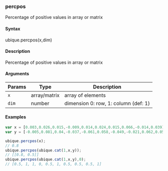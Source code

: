 ### percpos

Percentage of positive values in array or matrix


#### Syntax

ubique.percpos(x,dim)


#### Description

Percentage of positive values in array or matrix  



#### Arguments

|Params|Type|Description
|---------|----|-----------
|`x` | array/matrix | array of elements
|`dim` | number | dimension 0: row, 1: column (def: 1)


#### Examples

```js
var x = [0.003,0.026,0.015,-0.009,0.014,0.024,0.015,0.066,-0.014,0.039];
var y = [-0.005,0.081,0.04,-0.037,-0.061,0.058,-0.049,-0.021,0.062,0.058];

ubique.percpos(x);
// 0.8
ubique.percpos(ubique.cat(1,x,y));
// [[0.8, 0.5]]
ubique.percpos(ubique.cat(1,x,y),0);
// [0.5, 1, 1, 0, 0.5, 1, 0.5, 0.5, 0.5, 1]
```

